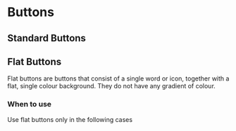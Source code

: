 # Buttons

## Standard Buttons

## Flat Buttons

Flat buttons are buttons that consist of a single word or icon, together with a flat, single colour background. They do not have any gradient of colour.

### When to use

Use flat buttons only in the following cases
